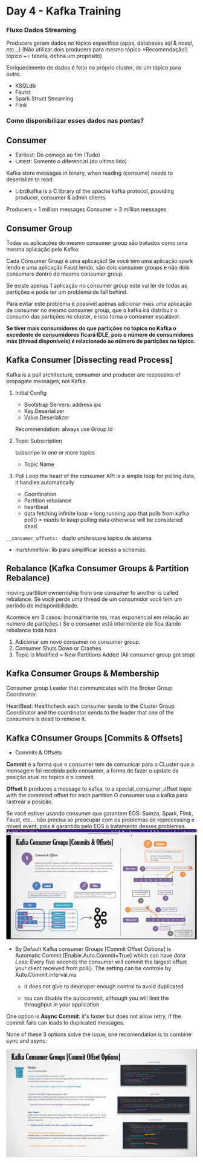 # Day 4 - Kafka Training

### **Fluxo Dados Streaming**

Producers geram dados no tópico especifico (apps, databases sql & nosql, etc...) (Não utilizar dois producers para mesmo tópico *Recomendação!) tópico ~= tabela, defina um propósito)

Enriquecimento de dados é feito no próprio cluster, de um tópico para outro.

- KSQLdb
- Fautst
- Spark Struct Streaming
- Flink

### **Como disponibilizar esses dados nas pontas?**

## Consumer

- Earliest: Do começo ao fim (Tudo)
- Latest: Somente o diferencial (do ultimo lido)

Kafka store messages in binary, when reading (consume) needs to deserialize to read.

- Librdkafka is a C library of the apache kafka protocol, providing producer, consumer & admin clients.

Producers = 1 million messages
Consumer = 3 million messages

## Consumer Group

Todas as aplicações do mesmo consumer group são tratados como uma mesma aplicação pelo Kafka.

Cada Consumer Group é uma aplicação! Se você tem uma aplicação spark lendo e uma aplicação Faust lendo, são dois consumer groups e não dois consumers dentro do mesmo consumer group.

Se existe apenas 1 aplicação no consumer group este vai ler de todas as partições e pode ter um problema de fall behind.

Para evitar este problema é possível apenas adicionar mais uma aplicação de consumer no mesmo consumer group, que o kafka irá distribuir o consumo das partições no cluster, e isso torna o consumer escalável.

**Se tiver mais consumidores do que partições no tópico no Kafka o excedente de consumidores ficará IDLE, pois o número de consumidores máx (thread disponíveis) é relacionado ao número de partições no tópico.**

## Kafka Consumer [Dissecting read Process]

Kafka is a pull architecture, consumer and producer are resposbles of propagate messages, not Kafka.

1. Initial Config

    - Bootstrap Servers: address ips
    - Key.Deserializer
    - Value.Deserializer

    Recommendation: always use Group.Id

2. Topic Subscription

    subscripe to one or more topics

    - Topic Name

3. Poll Loop
    the heart of the consumer API is a simple loop for polling data, it handles automatically

    - Coordination
    - Partition rebalance
    - heartbeat
    - data fetching
    infinite loop = long running app that polls from kafka
    poll() = needs to keep polling data otherwise will be considered dead.


`__consumer_offsets: ` duplo underscore topico de sistema

- marshmellow: lib para simplificar acesso a schemas.


## Rebalance (Kafka Consumer Groups & Partition Rebalance)

moving partition ownerniship from one consumer to another is called rebalance. Se você perde uma thread de um consumidor você tem um período de indisponibilidade.

Acontece em 3 casos: (normalmente ms, mas exponencial em relação ao numero de partições.) Se o consumer está intermitente ele fica dando rebalance toda hora.

1. Adicionar um novo consumer no consumer group. 
2. Consumer Shuts Down or Crashes
3. Topic is Modified = New Partitions Added (All consumer group got stop)
  
## Kafka Consumer Groups & Membership

Consumer group Leader that communicates with the Broker Group Coordinator.

HeartBeat: Healthcheck each consumer sends to the Cluster Group Coordinator and the coordinator sends to the leader that one of the consumers is dead to remove it.


## Kafka COnsumer Groups [Commits & Offsets]

- Commits & Offsets

**Commit** é a forma que o consumer tem de comunicar para o CLuster que a mensagem foi recebida pelo consumer, a forma de fazer o update da posição atual no topico é o commit

**Offset** It produces a message to kafka, to a special_consumer_offset topic with the commited offset for each partition
O consumer usa o kafka para rastrear a posição.

Se você estiver usando consumer que garantem EOS: Samza, Spark, Flink, Faust, etc... não precisa se preocupar com os problemas de reprocessing e mixed event, pois é garantido pelo EOS o tratamento desses problemas.
![](consumer-eos.png)

- By Default Kafka consumer Groups [Commit Offset Options] is Automatic Commit [Enable.Auto.Commit=True] which can have *data Loss*: Every five seconds the consumer will commit the largest offset your client received from poll(). The setting can be controle by Auto.Commit.interval.ms
    - it does not give to developer enough control to avoid duplicated

    - tou can disable the autocommit, although you will limit the throughput in your application

One option is **Async Commit**: it's faster but does not allow retry, if the commit fails can leads to duplicated messages.

None of these 3 options solve the issue, one recomendation is to combine sync and async:

![](commit_options.png)


